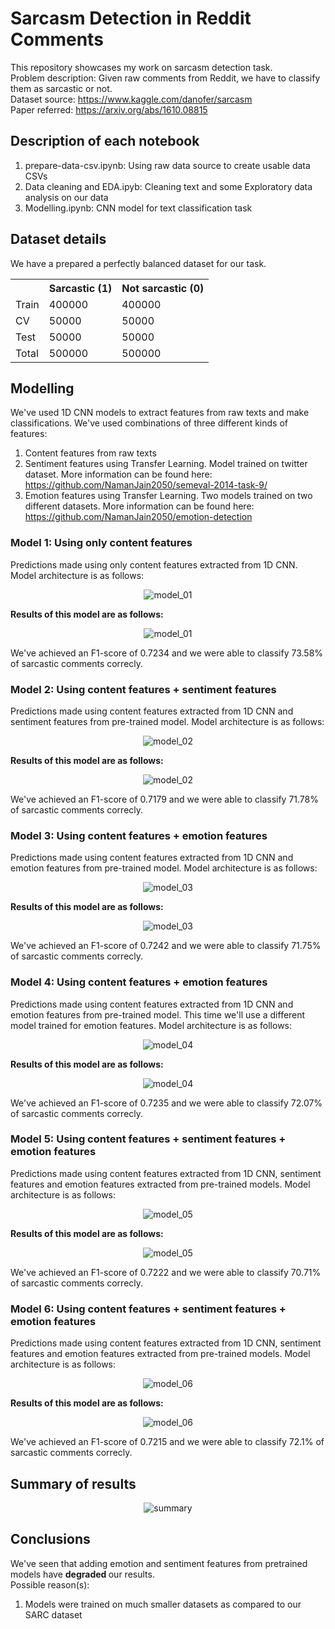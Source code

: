 # Sarcasm Detection in Reddit Comments

This repository showcases my work on sarcasm detection task. <br>
Problem description: Given raw comments from Reddit, we have to classify them as sarcastic or not. <br>
Dataset source: https://www.kaggle.com/danofer/sarcasm <br>
Paper referred: https://arxiv.org/abs/1610.08815

## Description of each notebook
1. prepare-data-csv.ipynb: Using raw data source to create usable data CSVs
2. Data cleaning and EDA.ipyb: Cleaning text and some Exploratory data analysis on our data
3. Modelling.ipynb: CNN model for text classification task

## Dataset details
We have a prepared a perfectly balanced dataset for our task.

<table>
  <tr>
    <th></th>
    <th>Sarcastic (1)</th>
    <th>Not sarcastic (0)</th>
  </tr>
  <tr>
    <td>Train</td>
    <td>400000</td>
    <td>400000</td>	
  </tr>
  <tr>
    <td>CV</td>
    <td>50000</td>
    <td>50000</td>
  </tr>
  <tr>
    <td>Test</td>
    <td>50000</td>
    <td>50000</td>
  </tr>
  <tr>
    <td>Total</td>
    <td>500000</td>
    <td>500000</td>		
  </tr>
</table> 

## Modelling
We've used 1D CNN models to extract features from raw texts and make classifications.
We've used combinations of three different kinds of features:
1. Content features from raw texts
2. Sentiment features using Transfer Learning. Model trained on twitter dataset. More information can be found here: https://github.com/NamanJain2050/semeval-2014-task-9/
3. Emotion features using Transfer Learning. Two models trained on two different datasets. More information can be found here: https://github.com/NamanJain2050/emotion-detection

### Model 1: Using only content features
Predictions made using only content features extracted from 1D CNN. Model architecture is as follows:
<p align="center">
  <img src="https://github.com/NamanJain2050/sarcasm-detection/blob/master/images/model_01.png" alt="model_01"/>
</p>
<b> Results of this model are as follows: </b>
<p align="center">
  <img src="https://github.com/NamanJain2050/sarcasm-detection/blob/master/images/model_1_cnf.png" alt="model_01"/>
</p>
We've achieved an F1-score of 0.7234 and we were able to classify 73.58% of sarcastic comments correcly.

### Model 2: Using content features + sentiment features
Predictions made using content features extracted from 1D CNN and sentiment features from pre-trained model. Model architecture is as follows:
<p align="center">
  <img src="https://github.com/NamanJain2050/sarcasm-detection/blob/master/images/model_02.png" alt="model_02"/>
</p>
<b> Results of this model are as follows: </b>
<p align="center">
  <img src="https://github.com/NamanJain2050/sarcasm-detection/blob/master/images/model_2_cnf.png" alt="model_02"/>
</p>
We've achieved an F1-score of 0.7179 and we were able to classify 71.78% of sarcastic comments correcly.

### Model 3: Using content features + emotion features
Predictions made using content features extracted from 1D CNN and emotion features from pre-trained model. Model architecture is as follows:
<p align="center">
  <img src="https://github.com/NamanJain2050/sarcasm-detection/blob/master/images/model_03.png" alt="model_03"/>
</p>
<b> Results of this model are as follows: </b>
<p align="center">
  <img src="https://github.com/NamanJain2050/sarcasm-detection/blob/master/images/model_3_cnf.png" alt="model_03"/>
</p>
We've achieved an F1-score of 0.7242 and we were able to classify 71.75% of sarcastic comments correcly.

### Model 4: Using content features + emotion features
Predictions made using content features extracted from 1D CNN and emotion features from pre-trained model. This time we'll use a different model trained for emotion features. Model architecture is as follows:
<p align="center">
  <img src="https://github.com/NamanJain2050/sarcasm-detection/blob/master/images/model_04.png" alt="model_04"/>
</p>
<b> Results of this model are as follows: </b>
<p align="center">
  <img src="https://github.com/NamanJain2050/sarcasm-detection/blob/master/images/model_4_cnf.png" alt="model_04"/>
</p>
We've achieved an F1-score of 0.7235 and we were able to classify 72.07% of sarcastic comments correcly.


### Model 5: Using content features + sentiment features + emotion features
Predictions made using content features extracted from 1D CNN, sentiment features and emotion features extracted from pre-trained models. Model architecture is as follows:
<p align="center">
  <img src="https://github.com/NamanJain2050/sarcasm-detection/blob/master/images/model_05.png" alt="model_05"/>
</p>
<b> Results of this model are as follows: </b>
<p align="center">
  <img src="https://github.com/NamanJain2050/sarcasm-detection/blob/master/images/model_5_cnf.png" alt="model_05"/>
</p>
We've achieved an F1-score of 0.7222 and we were able to classify 70.71% of sarcastic comments correcly.

### Model 6: Using content features + sentiment features + emotion features
Predictions made using content features extracted from 1D CNN, sentiment features and emotion features extracted from pre-trained models. Model architecture is as follows:
<p align="center">
  <img src="https://github.com/NamanJain2050/sarcasm-detection/blob/master/images/model_06.png" alt="model_06"/>
</p>
<b> Results of this model are as follows: </b>
<p align="center">
  <img src="https://github.com/NamanJain2050/sarcasm-detection/blob/master/images/model_6_cnf.png" alt="model_06"/>
</p>
We've achieved an F1-score of 0.7215 and we were able to classify 72.1% of sarcastic comments correcly.

## Summary of results
<p align="center">
  <img src="https://github.com/NamanJain2050/sarcasm-detection/blob/master/images/summary.png" alt="summary"/>
</p>

## Conclusions
We've seen that adding emotion and sentiment features from pretrained models have <b> degraded </b> our results. <br>
Possible reason(s):
1. Models were trained on much smaller datasets as compared to our SARC dataset
